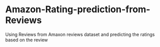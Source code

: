# Amazon-Rating-prediction-from-Reviews
Using Reviews from Amaxon reviews dataset and predicting the ratings based on the review
